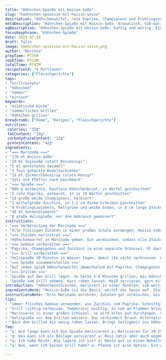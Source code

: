 ```yaml
---
title: "Hähnchen-Spieße mit Hoisin-Soße"
slug: "haehnchen-spiessse-mit-hoisin-sosse"
description: "Hähnchenwürfel, rote Paprika, Champignons und Frühlingszwiebeln auf Holzspießen, mariniert in einer würzigen Hoisin-Soße mit Reisessig und geröstetem Sesamöl. Gegrillt bei mittlerer Hitze, bis das Fleisch durch ist. Zutaten variieren um 30 Prozent; Sojasoße ersetzt Reisessig, Zuckerrübensirup ersetzt Honig. Gemüse um Zucchini erweitert. Zubereitungszeit und Grillzeit leicht angepasst."
metaDescription: "Hähnchen-Spieße mit Hoisin-Soße. Aromatisch. Süß-würzig. Einfach zubereiten. Ideal für Grillabende. Mit Gemüse und einem Hauch Asien."
ogDescription: "Hähnchen-Spieße mit Hoisin-Soße. Saftig und würzig. Einfache Zubereitung. Perfekt für dein nächstes Grillfest. Mit knackigem Gemüse."
focusKeyphrase: "Hähnchen-Spieße"
date: 2025-07-28
draft: false
image: haehnchen-spiessse-mit-hoisin-sosse.png
author: "Marlena"
prepTime: PT35M
cookTime: PT12M
totalTime: PT47M
recipeYield: "4 Portionen"
categories: ["Fleischgerichte"]
tags:
- "Grillrezepte"
- "Hähnchen"
- "Sommer"
- "einfach"
keywords:
- "asiatische Küche"
- "sommerliches Grillen"
- "Hähnchen grillen"
breadcrumb: ["Home", "Recipes", "Fleischgerichte"]
nutrition: 
 calories: "320"
 fatContent: "10g"
 carbohydrateContent: "12g"
 proteinContent: "42g"
ingredients:
- "=== Marinade ==="
- "170 ml Hoisin-Soße"
- "20 ml Sojasoße (statt Reisessig)"
- "5 ml geröstetes Sesamöl"
- "3 fein gehackte Knoblauchzehen"
- "15 ml Zuckerrübensirup (statt Honig)"
- "Salz und Pfeffer nach Geschmack"
- "=== Spieße ==="
- "900 g entbeinte, hautlose Hähnchenbrust, in Würfel geschnitten"
- "2 rote Paprika, entkernt, in je 10 Würfel geschnitten"
- "10 große weiße Champignons, halbiert"
- "1 mittelgroße Zucchini, in 1,5 cm dicke Scheiben geschnitten"
- "4 Frühlingszwiebeln, hellgrüne und weiße Enden, in 4 cm lange Stücke geschnitten"
- "40 ml Sonnenblumenöl"
- "8 große Holzspieße, vor dem Gebrauch gewässert"
instructions:
- "=== Vorbereitung der Marinade ==="
- "Alle flüssigen Zutaten in einer großen Schale vermengen: Hoisin-Soße, Sojasoße, Sesamöl, Zuckerrübensirup. Knoblauch unterrühren. Mit Salz und Pfeffer abschmecken. Nicht zu stark salzen wegen Sojasoße."
- "=== Chicken marinieren ==="
- "Hähnchenwürfel in Marinade geben. Gut vermischen, sodass alle Stücke bedeckt sind. Abdecken und 20-25 Minuten bei Zimmertemperatur ziehen lassen. Nicht zu lange, sonst wird das Fleisch zu weich."
- "=== Gemüse vorbereiten ==="
- "Paprika, Champignons und Zucchini in eine separate Schüssel. Öl darüberträufeln. Würzen mit Salz und Pfeffer. Locker vermengen, damit Gemüse leicht ölbenetzt ist."
- "=== Grill vorbereiten ==="
- "Holzspieße 30 Minuten in Wasser legen, damit sie nicht verbrennen. Grill auf mittlere Hitze vorheizen. Rost mit Öl einpinseln, damit nichts kleben bleibt."
- "=== Spieße zusammenstellen ==="
- "Auf jeden Spieß Hähnchenwürfel abwechselnd mit Paprika, Champignons und Zucchini stecken. Frühlingszwiebeln jeweils an den Enden der Spieße stecken, sorgen für Stabilität und schützen Holz vor Feuer."
- "=== Grillen ==="
- "Spieße auf den Grill legen. Je Seite 5-6 Minuten grillen, bis Hähnchen vollständig durchgegart ist und Gemüse leicht gebräunt. Dabei öfter wenden. Nicht zu nah an die Glut legen, sonst wird außen schwarz, innen roh."
- "Spieße vom Grill nehmen. Kurz ruhen lassen. Heiß servieren, gern mit Reis oder Salat."
introduction: "Hähnchenstückchen, mariniert in einer dunklen, süß-würzigen Soße. Knoblauch, Sesamöl, Hoisin. Von der Asienküche inspiriert. Spieße mit Paprika, Pilzen und Zucchini. Kein Aufwand mit komplizierten Zutaten. Einfach mischen, ab aufs Feuer. Grillzeit knapp 10 Minuten. Hähnchen bleibt saftig, Gemüse knackig. Einfache Kombination, doch mit Biss. Sesamöl gibt nussigen Unterton, Zuckerrübensirup statt Honig bringt leichte Karamellnote. Sojasoße ersetzt Reisessig für eine andere Tiefe. Mit Frühlingszwiebeln an den Enden – schützt Holz, gibt Aroma, kleine Extra. Würzig, rauchig, minimalistisch. Passt zu Reis, Salat oder pur. Schnell gemacht. Routine für den Sommer oder jede Grillpause. Einfach, schnell, anders. Kein Schnickschnack, nur Geschmack und Textur."
ingredientsNote: "Hoisin-Soße ist die Basis, wertet das Ganze auf. Statt Reisessig Sojasoße genommen – säuerlich wird dadurch nicht, eher herzhafter. Süße kommt vom Zuckerrübensirup, anders als Honig, dichter, karamellig. Knoblauch immer frisch hacken, nicht pressen, für bessere Textur. Sesamöl zwingend geröstet, sonst fehlt das Aroma. Gemüse variiert: Zucchini ergänzt Textur und Saftigkeit. Paprika rote Farbe, leicht süßlich, macht Biss. Frühlingszwiebeln stumpfen Verkokelung ab, Art natürlichen Flammschutz. Öl zum Marinieren – Sonnenblumenöl neutral, gut zum Grillen. Holzspieße nur gewässert, sonst brennen sie. Alles pragmatisch, keine Exoten. Friedliche Balance zwischen würzig, mild und frisch."
instructionsNote: "Erst Marinade anrühren, Zutaten gut vermischen, bis alles homogen ist. Hähnchen gleichmäßig darin wenden, nicht zu lange lassen – Fleisch bleibt zart und saftig. Gemüse separat vorbereiten, mit Öl abzupinseln verhindert Austrocknen. Spieße sorgfältig bestücken, Abwechslung in Farbe und Geschmack. Frühlingszwiebeln an Enden setzen, kluge Schutzmaßnahme gegen Feuer. Grill vorheizen auf mittlere Hitze, für 5-6 Minuten pro Seite garen, regelmäßig drehen. Nicht zu nah an Flammen, sonst außen schwarz, innen roh. Ruhezeit nach Grillen bringt Saftigkeit. Servierfertig sofort, passt auch kalt. Keine exotischen Methoden, keine Sondergeräte, alles simpel. Fokus auf Timing, Hitze, Zusammensetzung. Rauchen, Grillen, Einfachheit. Das Ganze nüchtern, pragmatisch, praktisch."
tips:
- "Immer frisches Gemüse verwenden, wie Zucchini und Paprika. Schnittgrößen gleichmäßig halten, damit alles gleichmäßig gart. Gewürze nicht übertreiben, Hoisin hat seine eigene Tiefe. Knoblauch fein hacken, damit Aromastoffe freigesetzt werden. Achtung, zu lange Marinieren macht Hähnchen matschig."
- "Grill richtig vorheizen. Temperatur wichtig. Zu nah an Flammen bringt schwarz und roh innen. Abwechslung in den Spießen bringt Farbe. Zucchini ist feucht, Paprika süß. Achte auf Abstände beim Grillen. Wende häufig für gleichmäßige Bräunung."
- "Marinieren in einer großen Schüssel, so wird alles gut durchzogen. Verwende die richtige Menge Hoisin. Zuckerrübensirup verleiht eine besondere Note. Gemüsestücke dürfen nicht zu klein sein, sonst fallen sie durch den Grillrost."
- "Holzspieße vor dem Grillen wässern. Das verhindert Brand. Alternativ, Metallspieße verwenden. Diese jedoch etwas ölen. Frühlingszwiebeln an den Enden geben eine Aromanote. Ideal, um hitzeempfindliche Holzspieße zu schützen. Achte auf Timing beim Grillen."
- "Nach dem Grillen ein wenig ruhen lassen. Bringt Saftigkeit ins Hähnchen. Reis passt sehr gut dazu. Salat als frische Beilage ist auch möglich. Eignet sich gut für Buffets. Übrigens, kalt sind die Spieße auch lecker."
faq:
- "q: Wie lange kann ich die Spieße marinieren? a: Marinieren für 20-25 Minuten. Zu lang macht das Hähnchen zart. Aber nicht matschig. Weniger ist mehr, wenn du frisch möchtest."
- "q: Was kann ich als Beilage servieren? a: Reis nativ oder auch ungekocht. Salat passt klasse dazu. Auch Knoblauchbrot könnte gehen. Variiere nach Lust und Laune."
- "q: Ich habe Reste. Wie lagere ich sie? a: Reste gut in einen Behälter geben. Kühlschrank hält sie frisch für zwei bis drei Tage. Alternativ auch einfrieren. Aber nach dem Auftauen nicht mehr grillen."
- "q: Was, wenn ich keinen Grill habe? a: Pfanne ist eine Option. Ein wenig Öl rein. Gutes Braten auch bei geringer Hitze. Es klappt auch im Ofen – Grillfunktion nutzen, aber kürzere Zeit."

---
```

